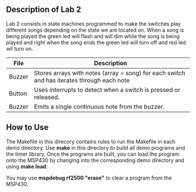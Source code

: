 ## Description of Lab 2
Lab 2 consists in state machines programmed to make the switches play
different songs depending on the state we are located on. When a song is being
played the green led will flash and will dim while the song is being played
and right when the song ends the green led will turn off and red led wil turn on.

File    | Description
------- | -----------
Buzzer  | Stores arrays with notes (array = song) for each switch and has iterates through each note 
Button  | Uses interrupts to detect when a switch is pressed or released.
Buzzer  | Emits a single continuous note from the buzzer.

## How to Use

The Makefile in this direcory contains rules to run the Makefile in each demo directory. Use **make** in this directory to build all demo programs and the timer library. Once the programs are built, you can load the program onto the MSP430 by changing into the corresponding demo directory and using **make load**.

You may use **mspdebug rf2500 "erase"** to clear a program from the MSP430.
